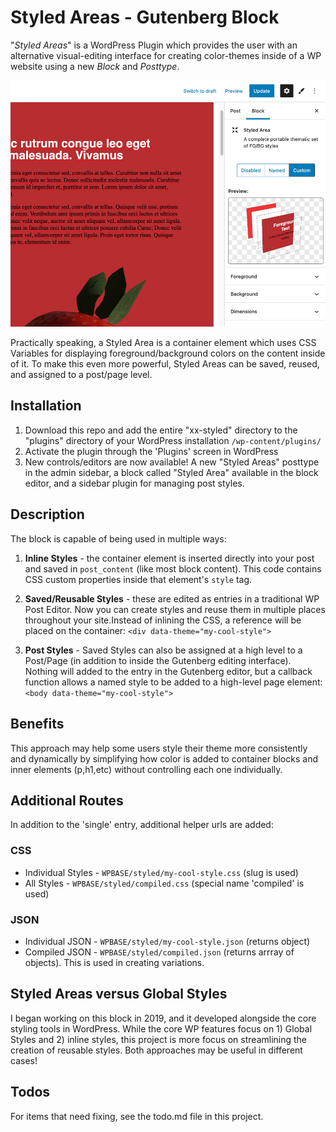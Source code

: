 # Styled Areas - Gutenberg Block
"*Styled Areas*" is a WordPress Plugin which provides the user with an alternative visual-editing interface for creating color-themes inside of a WP website using a new *Block* and *Posttype*. 

![Screenshot of Styled Areas interface](src/library/img/styled-controlswithpreview.jpg)

Practically speaking, a Styled Area is a container element which uses CSS Variables for displaying foreground/background colors on the content inside of it. To make this even more powerful, Styled Areas can be saved, reused, and assigned to a post/page level.

## Installation

1. Download this repo and add the entire "xx-styled" directory to the "plugins" directory of your WordPress installation `/wp-content/plugins/`
2. Activate the plugin through the 'Plugins' screen in WordPress
3. New controls/editors are now available! A new "Styled Areas" posttype in the admin sidebar, a block called "Styled Area" available in the block editor, and a sidebar plugin for managing post styles.


## Description

The block is capable of being used in multiple ways: 

1. **Inline Styles** - the container element is inserted directly into your post and saved in `post_content` (like most block content). This code contains CSS custom properties inside that element's `style` tag.

2. **Saved/Reusable Styles** - these are edited as entries in a traditional WP Post Editor. Now you can create styles and reuse them in multiple places throughout your site.Instead of inlining the CSS, a reference will be placed on the container: `<div data-theme="my-cool-style">`

3. **Post Styles** - Saved Styles can also be assigned at a high level to a Post/Page (in addition to inside the Gutenberg editing interface). Nothing will added to the entry in the Gutenberg editor, but a callback function allows a named style to be added to a high-level page element: `<body data-theme="my-cool-style">`



<!-- 
There is default support if you create light/dark modes:

```
<body data-theme="custom">
<body data-theme="light">
<body data-theme="dark">
``` -->


## Benefits
This approach may help some users style their theme more consistently and dynamically by simplifying how color is added to container blocks and inner elements (p,h1,etc) without controlling each one individually.


## Additional Routes
In addition to the 'single' entry, additional helper urls are added:

### CSS
- Individual Styles - `WPBASE/styled/my-cool-style.css` (slug is used)
- All Styles - `WPBASE/styled/compiled.css` (special name 'compiled' is used)
<!-- - Entry Styles - `WPBASE/styled-entry/[ID].css` (ID is used, this will pluck any used inline/saved styles and place them in a compiled CSS format) -->

### JSON
- Individual JSON - `WPBASE/styled/my-cool-style.json` (returns object)
- Compiled JSON - `WPBASE/styled/compiled.json` (returns arrray of objects). This is used in creating variations.




## Styled Areas versus Global Styles
I began working on this block in 2019, and it developed alongside the core styling tools in WordPress. While the core WP features focus on 1) Global Styles and 2) inline styles, this project is more focus on streamlining the creation of reusable styles. Both approaches may be useful in different cases!

## Todos
For items that need fixing, see the todo.md file in this project.